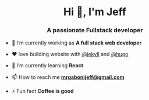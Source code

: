<h1 align="center">Hi 👋, I'm Jeff</h1>
<h3 align="center">A passionate Fullstack developer </h3>


- 🔭 I’m currently working as **A full stack web developer**

- ❤️‍  love building website with [@jekyll](https://github.com/jekyll) and [@hugo](https://github.com/gohugoio)

- 🌱 I’m currently learning **React** 

- 📫 How to reach me **mrgabonijeff@gmail.com**

- ⚡ Fun fact **Coffee is good**


 

 
